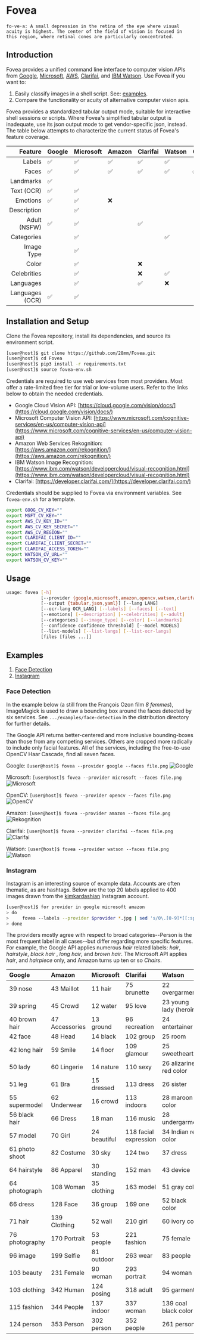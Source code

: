 
# Fovea

`fo·ve·a: A small depression in the retina of the eye where visual acuity is highest. The center of the field of vision is focused in this region, where retinal cones are particularly concentrated.`

## Introduction

Fovea provides a unified command line interface to computer vision APIs from [Google](https://cloud.google.com/vision/docs/), [Microsoft](https://www.microsoft.com/cognitive-services/en-us/computer-vision-api), [AWS](https://aws.amazon.com/rekognition/), [Clarifai](https://developer.clarifai.com/), and [IBM Watson](https://www.ibm.com/watson/developercloud/visual-recognition.html). Use Fovea if you want to:

1.	Easily classify images in a shell script. See: [examples](#examples).
2.	Compare the functionality or acuity of alternative computer vision apis.

Fovea provides a standardized tabular output mode, suitable for interactive shell sessions or scripts. Where Fovea's simplified tabular output is inadequate, use its json output mode to get vendor-specific json, instead. The table below attempts to characterize the current status of Fovea's feature coverage. 

| Feature      | Google | Microsoft | Amazon | Clarifai | Watson | OpenCV | Tabular   | JSON |
| ---:         |  ---   | ---       | ---    | ---      | ---    | ---    |  ---      | ---  |
| Labels       | ✅️️      | ✅    ️️     | ✅️️      |  ✅       |  ✅     |        | ✅         ️️| ✅    ️️|
| Faces        | ✅️️      | ✅️️         | ✅️️      |  ✅       |  ✅     | ✅️️      | ✅️️         | ✅️️    |
| Landmarks    | ✅      ️|           |        |          |        |        | ✅️️         | ✅️    ️|
| Text (OCR)   | ✅      | ✅️️️         |        |          |        |        | ️️❌          | ✅️️    |
| Emotions     | ✅️️      | ✅️️         | ❌️      |          |        |        | ❌          | ✅️️    |
| Description  |        | ✅️️         |        |          |        |        | ❌          | ✅️️    |
| Adult (NSFW) | ✅     | ✅️️         |        | ✅️️       |        |        | ✅️️          | ✅️️    | 
| Categories   |        | ✅️️         |        |          | ✅️️       |        | ✅️️          | ✅️️    |
| Image Type   |        | ✅️         |        |          |        |        | ❌          | ✅️    ️|
| Color        |        | ✅️️         |        | ❌       |        |        | ❌          | ✅️️    |
| Celebrities  |        | ✅         |        | ❌       | ✅     |        | ❌          | ✅      |
| Languages    |        | ✅         |        | ✅       | ❌     |        | ✅          | ✅      |
| Languages (OCR) | ✅  | ✅         |        |          |        |        | ❌           | ✅     |

## Installation and Setup

Clone the Fovea repository, install its dependencies, and source its environment script.

````bash
[user@host]$ git clone https://github.com/28mm/Fovea.git
[user@host]$ cd Fovea
[user@host]$ pip3 install -r requirements.txt
[user@host]$ source fovea-env.sh 
`````

Credentials are required to use web services from most providers. Most offer a rate-limited free tier for trial or low-volume users. Refer to the links below to obtain the needed credentials.

 * Google Cloud Vision API: [https://cloud.google.com/vision/docs/](https://cloud.google.com/vision/docs/)
 * Microsoft Computer Vision API: [https://www.microsoft.com/cognitive-services/en-us/computer-vision-api](https://www.microsoft.com/cognitive-services/en-us/computer-vision-api)
 * Amazon Web Services Rekognition: [https://aws.amazon.com/rekognition/](https://aws.amazon.com/rekognition/)
 * IBM Watson Image Recognition: [https://www.ibm.com/watson/developercloud/visual-recognition.html](https://www.ibm.com/watson/developercloud/visual-recognition.html)
 * Clarifai: [https://developer.clarifai.com/](https://developer.clarifai.com/)

Credentials should be supplied to Fovea via environment variables. See `fovea-env.sh` for a template.

````bash
export GOOG_CV_KEY=""
export MSFT_CV_KEY=""
export AWS_CV_KEY_ID=""
export AWS_CV_KEY_SECRET=""
export AWS_CV_REGION=""
export CLARIFAI_CLIENT_ID=""
export CLARIFAI_CLIENT_SECRET=""
export CLARIFAI_ACCESS_TOKEN=""
export WATSON_CV_URL=""
export WATSON_CV_KEY=""
````

## Usage
````bash
usage: fovea [-h]
             [--provider {google,microsoft,amazon,opencv,watson,clarifai}]
             [--output {tabular,json,yaml}] [--lang LANG]
             [--ocr-lang OCR_LANG] [--labels] [--faces] [--text]
             [--emotions] [--description] [--celebrities] [--adult]
             [--categories] [--image_type] [--color] [--landmarks]
             [--confidence confidence threshold] [--model MODELS]
             [--list-models] [--list-langs] [--list-ocr-langs]
             [files [files ...]]
````

## Examples

 1. [Face Detection](#face-detection)
 1. [Instagram](#instagram)
  
### Face Detection

In the example below (a still from the François Ozon film *8 femmes*), ImageMagick is used to draw a bounding box around the faces detected by six services. See `.../examples/face-detection` in the distribution directory for further details.

The Google API returns better-centered and more inclusive bounding-boxes than those from any competing services. Others are cropped more radically to include only facial features. All of the services, including the free-to-use OpenCV Haar Cascade, find all seven faces.

Google: `[user@host]$ fovea --provider google --faces file.png`
![Google](examples/face-detection/7-google.png)

Microsoft: `[user@host]$ fovea --provider microsoft --faces file.png`
![Microsoft](examples/face-detection/7-microsoft.png)



OpenCV: `[user@host]$ fovea --provider opencv --faces file.png`
![OpenCV](examples/face-detection/7-opencv.png)

Amazon: `[user@host]$ fovea --provider amazon --faces file.png`
![Rekognition](examples/face-detection/7-amazon.png)

Clarifai: `[user@host]$ fovea --provider clarifai --faces file.png`
![Clarifai](examples/face-detection/7-clarifai.png)

Watson: `[user@host]$ fovea --provider watson --faces file.png`
![Watson](examples/face-detection/7-watson.png)

### Instagram

Instagram is an interesting source of example data. Accounts are often thematic, as are hashtags. Below are the top 20 labels applied to 400 images drawn from the [kimkardashian](https://www.instagram.com/kimkardashian/?hl=en) Instagram account. 

````bash
[user@host]$ for provider in google microsoft amazon
> do
>     fovea --labels --provider $provider *.jpg | sed 's/0\.[0-9]*[[:space:]]*//g' | sort | uniq -c | sort -n | tail -20 > labels.$provider
> done
````

The providers mostly agree with respect to broad categories--Person is the most frequent label in all cases--but differ regarding more specific features. For example, the Google API applies numerous *hair* related labels: *hair*, *hairstyle*, *black hair* , *long hair*, and *brown hair*. The Microsoft API applies *hair*, and *hairpiece* only, and Amazon turns up ten or so *Chairs*.


| Google              | Amazon     | Microsoft | Clarifai | Watson |
| :---              | :---         | :---         | :--- |  :---   |
|   39 nose |   43 Maillot |   11 hair |   75 brunette | 22 overgarment |
|   39 spring |   45 Crowd |   12 water | 95 love  | 23 young lady (heroine) |
|   40 brown hair |   47 Accessories |   13 ground | 96 recreation | 24 entertainer | 
|   42 face |   48 Head |   14 black |  102 group | 25 room |
|   42 long hair |   59 Smile |   14 floor | 109 glamour | 25 sweetheart |
|   50 lady |   60 Lingerie |   14 nature |  110 sexy | 26 alizarine red color |
|   51 leg |   61 Bra |   15 dressed |  113 dress | 26 sister |
|   55 supermodel |   62 Underwear |   16 crowd |  113 indoors |  28 maroon color |
|   56 black hair |   66 Dress |   18 man |  116 music | 28 undergarment |
|   57 model |   70 Girl |   24 beautiful |  118 facial expression | 34 Indian red color |
|   61 photo shoot |   82 Costume |   30 sky |  124 two | 37 dress |
|   64 hairstyle |   86 Apparel |   30 standing |  152 man | 43 device |
|   64 photograph |  108 Woman |   35 clothing |  163 model | 51 gray color |
|   66 dress |  128 Face |   36 group |  169 one | 52 black color |
|   71 hair |  139 Clothing |   52 wall |  210 girl | 60 ivory color |
|   76 photography |  170 Portrait |   53 people |  221 fashion | 75 female |
|   96 image |  199 Selfie |   81 outdoor |  263 wear | 83 people |
|  103 beauty |  231 Female |   90 woman |  293 portrait | 94 woman |
|  103 clothing |  342 Human |  124 posing |  318 adult | 95 garment |
|  115 fashion |  344 People |  137 indoor |  337 woman | 139 coal black color |
|  124 person |  353 Person |  302 person | 352 people | 261 person |






